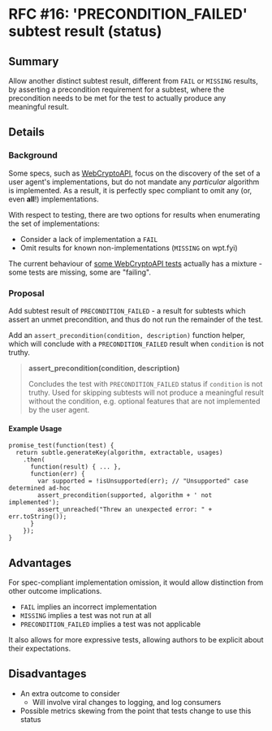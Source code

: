 # RFC #16: 'PRECONDITION_FAILED' subtest result (status)

## Summary

Allow another distinct subtest result, different from `FAIL` or `MISSING` results,
by asserting a precondition requirement for a subtest, where the precondition
needs to be met for the test to actually produce any meaningful result.

## Details

### Background

Some specs, such as [WebCryptoAPI](https://www.w3.org/TR/WebCryptoAPI/#scope-algorithms),
focus on the discovery of the set of a user agent's implementations, but do not mandate
any *particular* algorithm is implemented. As a result, it is perfectly spec compliant to
omit any (or, even **all**!) implementations.

With respect to testing, there are two options for results when enumerating the
set of implementations:

  - Consider a lack of implementation a `FAIL`
  - Omit results for known non-implementations (`MISSING` on wpt.fyi)

The current behaviour of [some WebCryptoAPI tests](https://wpt.fyi/results/WebCryptoAPI/encrypt_decrypt/aes_ctr.https.worker.html) actually has a mixture - some tests
are missing, some are "failing".

### Proposal

Add subtest result of `PRECONDITION_FAILED` - a result for subtests which
assert an unmet precondition, and thus do not run the remainder of the test.

Add an `assert_precondition(condition, description)` function helper, which will conclude
with a `PRECONDITION_FAILED` result when `condition` is not truthy.

> __assert_precondition(condition, description)__
>
> Concludes the test with `PRECONDITION_FAILED` status if `condition` is not truthy.
> Used for skipping subtests will not produce a meaningful result without the condition,
> e.g. optional features that are not implemented by the user agent.

#### Example Usage

    promise_test(function(test) {
      return subtle.generateKey(algorithm, extractable, usages)
        .then(
          function(result) { ... },
          function(err) {
            var supported = !isUnsupported(err); // "Unsupported" case determined ad-hoc
            assert_precondition(supported, algorithm + ' not implemented');
            assert_unreached("Threw an unexpected error: " + err.toString());
          }
        });
    }

## Advantages

For spec-compliant implementation omission, it would allow distinction from other
outcome implications.

 - `FAIL` implies an incorrect implementation
 - `MISSING` implies a test was not run at all
 - `PRECONDITION_FAILED` implies a test was not applicable

It also allows for more expressive tests, allowing authors to be explicit about their
expectations.

## Disadvantages

 - An extra outcome to consider
   - Will involve viral changes to logging, and log consumers
 - Possible metrics skewing from the point that tests change to use this status

